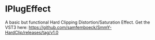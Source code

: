 # IPlugEffect
A basic but functional Hard Clipping Distortion/Saturation Effect. Get the VST3 here: https://github.com/samfemboeck/SmmY-HardClip/releases/tag/v1.0
